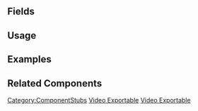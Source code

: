 <languages></languages> <translate>

## Fields

## Usage

## Examples

## Related Components

</translate>

[Category:ComponentStubs](Category:ComponentStubs "wikilink") [Video
Exportable](Category:Components{{#translation:}} "wikilink") [Video
Exportable](Category:Components:Assets:Export{{#translation:}} "wikilink")